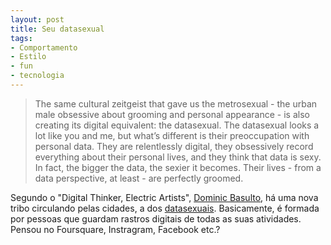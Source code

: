 ```yaml
---
layout: post
title: Seu datasexual
tags:
- Comportamento
- Estilo
- fun
- tecnologia
---
```


> The same cultural zeitgeist that gave us the metrosexual - the urban male obsessive about grooming and personal appearance - is also creating its digital equivalent: the datasexual. The datasexual looks a lot like you and me, but what’s different is their preoccupation with personal data. They are relentlessly digital, they obsessively record everything about their personal lives, and they think that data is sexy. In fact, the bigger the data, the sexier it becomes. Their lives - from a data perspective, at least - are perfectly groomed.

Segundo o "Digital Thinker, Electric Artists", [Dominic Basulto](http://www.dominicbasulto.com/), há uma nova tribo circulando pelas cidades, a dos [datasexuais](http://bigthink.com/endless-innovation/meet-the-urban-datasexual?utm_source=Big+Think+Weekly+Newsletter+Subscribers&utm_campaign=faf5516a06-Sat_4_28_There_s_No_Such_Thing_as_Disease4_27_2012&utm_medium=email). Basicamente, é formada por pessoas que guardam rastros digitais de todas as suas atividades. Pensou no Foursquare, Instragram, Facebook etc.?
